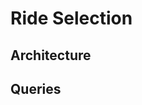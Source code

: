 # Ride Selection

<describe the application>

## Architecture

<add a figure depicting the chain>

## Queries  
  
<add queries>
